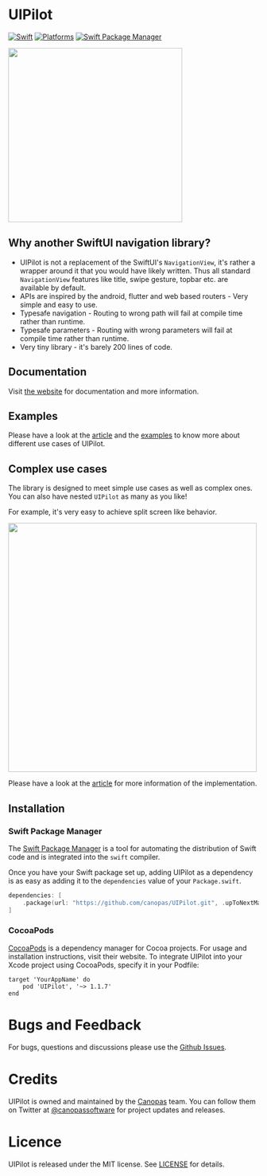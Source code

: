 # UIPilot

[![Swift](https://img.shields.io/badge/Swift-5.5-orange?style=flat-square)](https://img.shields.io/badge/Swift-5.5-Orange?style=flat-square)
[![Platforms](https://img.shields.io/badge/Platforms-macOS_iOS_tvOS_watchOS-yellowgreen?style=flat-square)](https://img.shields.io/badge/Platforms-macOS_iOS_tvOS_watchOS-Green?style=flat-square)
[![Swift Package Manager](https://img.shields.io/badge/Swift_Package_Manager-compatible-orange?style=flat-square)](https://img.shields.io/badge/Swift_Package_Manager-compatible-orange?style=flat-square)

<img src="https://github.com/canopas/UIPilot/blob/main/docs/assets/intro-image.jpg?raw=true" height="350" />

## Why another SwiftUI navigation library?
- UIPilot is not a replacement of the SwiftUI's `NavigationView`, it's rather a wrapper around it that you would have likely written. Thus all standard `NavigationView` features like title, swipe gesture, topbar etc. are available by default.
- APIs are inspired by the android, flutter and web based routers - Very simple and easy to use.
- Typesafe navigation - Routing to wrong path will fail at compile time rather than runtime.
- Typesafe parameters - Routing with wrong parameters will fail at compile time rather than runtime.
- Very tiny library - it's barely 200 lines of code.

## Documentation
Visit [the website](https://canopas.github.io/UIPilot/) for documentation and more information.

## Examples
Please have a look at the [article](https://blog.canopas.com/swiftui-complex-navigation-made-easier-with-uipilot-5b33279f3476) and the [examples](https://github.com/canopas/UIPilot/tree/main/Examples) to know more about different use cases of UIPilot.

## Complex use cases
The library is designed to meet simple use cases as well as complex ones. You can also have nested `UIPilot` as many as you like!

For example, it's very easy to achieve split screen like behavior.

<img src="https://github.com/canopas/UIPilot/blob/main/docs/assets/complex-routing.gif?raw=true" height="500" />

Please have a look at the [article](https://blog.canopas.com/swiftui-complex-navigation-made-easier-with-uipilot-5b33279f3476) for more information of the implementation.

## Installation

### Swift Package Manager

The [Swift Package Manager](https://swift.org/package-manager/) is a tool for automating the distribution of Swift code and is integrated into the `swift` compiler. 

Once you have your Swift package set up, adding UIPilot as a dependency is as easy as adding it to the `dependencies` value of your `Package.swift`.

```swift
dependencies: [
    .package(url: "https://github.com/canopas/UIPilot.git", .upToNextMajor(from: "1.1.7"))
]
```

### CocoaPods

[CocoaPods][] is a dependency manager for Cocoa projects. For usage and installation instructions, visit their website. To integrate UIPilot into your Xcode project using CocoaPods, specify it in your Podfile:

    target 'YourAppName' do
        pod 'UIPilot', '~> 1.1.7'
    end

[CocoaPods]: https://cocoapods.org

# Bugs and Feedback
For bugs, questions and discussions please use the [Github Issues](https://github.com/canopas/UIPilot/issues).

# Credits

UIPilot is owned and maintained by the [Canopas](https://canopas.com/) team. You can follow them on Twitter at [@canopassoftware](https://twitter.com/canopassoftware) for project updates and releases.

# Licence

UIPilot is released under the MIT license. See [LICENSE](https://github.com/canopas/UIPilot/blob/main/LICENSE.md) for details.
